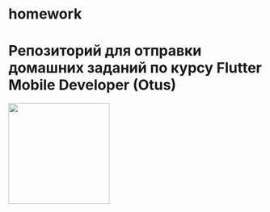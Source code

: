 # homework


Репозиторий для отправки домашних заданий по курсу Flutter Mobile Developer (Otus)
=======
<img src="https://github.com/Nastiakor/otus_homework/assets/114946987/cc407f73-f705-4179-b723-4652b718f6ef" width="200"> 


